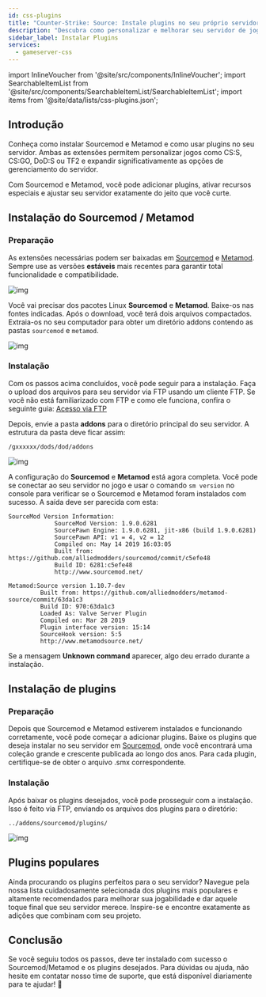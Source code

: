 ```yaml
---
id: css-plugins
title: "Counter-Strike: Source: Instale plugins no seu próprio servidor"
description: "Descubra como personalizar e melhorar seu servidor de jogos com Sourcemod e Metamod para melhor gerenciamento e recursos → Saiba mais agora"
sidebar_label: Instalar Plugins
services:
  - gameserver-css
---
```


import InlineVoucher from '@site/src/components/InlineVoucher';
import SearchableItemList from '@site/src/components/SearchableItemList/SearchableItemList';
import items from '@site/data/lists/css-plugins.json';


## Introdução

Conheça como instalar Sourcemod e Metamod e como usar plugins no seu servidor. Ambas as extensões permitem personalizar jogos como CS:S, CS:GO, DoD:S ou TF2 e expandir significativamente as opções de gerenciamento do servidor.

Com Sourcemod e Metamod, você pode adicionar plugins, ativar recursos especiais e ajustar seu servidor exatamente do jeito que você curte.

<InlineVoucher />



## Instalação do Sourcemod / Metamod

### Preparação

As extensões necessárias podem ser baixadas em [Sourcemod](https://sourcemod.net/) e [Metamod](https://www.sourcemm.net/downloads.php?branch=stable). Sempre use as versões **estáveis** mais recentes para garantir total funcionalidade e compatibilidade.

![img](https://screensaver01.zap-hosting.com/index.php/s/STp7pRgjYS4c4yg/preview)

Você vai precisar dos pacotes Linux **Sourcemod** e **Metamod**. Baixe-os nas fontes indicadas. Após o download, você terá dois arquivos compactados. Extraia-os no seu computador para obter um diretório addons contendo as pastas `sourcemod` e `metamod`.

![img](https://screensaver01.zap-hosting.com/index.php/s/WbxyRK8FM7GKxqt/preview)

### Instalação

Com os passos acima concluídos, você pode seguir para a instalação. Faça o upload dos arquivos para seu servidor via FTP usando um cliente FTP. Se você não está familiarizado com FTP e como ele funciona, confira o seguinte guia: [Acesso via FTP](gameserver-ftpaccess.md)

Depois, envie a pasta **addons** para o diretório principal do seu servidor. A estrutura da pasta deve ficar assim:

```
/gxxxxxx/dods/dod/addons
```

![img](https://screensaver01.zap-hosting.com/index.php/s/JzWxPT3yP4zAsHz/preview)

A configuração do **Sourcemod** e **Metamod** está agora completa. Você pode se conectar ao seu servidor no jogo e usar o comando ``sm version`` no console para verificar se o Sourcemod e Metamod foram instalados com sucesso. A saída deve ser parecida com esta:

```
SourceMod Version Information:
             SourceMod Version: 1.9.0.6281
             SourcePawn Engine: 1.9.0.6281, jit-x86 (build 1.9.0.6281)
             SourcePawn API: v1 = 4, v2 = 12
             Compiled on: May 14 2019 16:03:05
             Built from: https://github.com/alliedmodders/sourcemod/commit/c5efe48
             Build ID: 6281:c5efe48
             http://www.sourcemod.net/
```
```             
Metamod:Source version 1.10.7-dev
         Built from: https://github.com/alliedmodders/metamod-source/commit/63da1c3
         Build ID: 970:63da1c3
         Loaded As: Valve Server Plugin
         Compiled on: Mar 28 2019
         Plugin interface version: 15:14
         SourceHook version: 5:5
         http://www.metamodsource.net/
```

Se a mensagem **Unknown command** aparecer, algo deu errado durante a instalação.



## Instalação de plugins

### Preparação

Depois que Sourcemod e Metamod estiverem instalados e funcionando corretamente, você pode começar a adicionar plugins. Baixe os plugins que deseja instalar no seu servidor em [Sourcemod](https://sourcemod.net/), onde você encontrará uma coleção grande e crescente publicada ao longo dos anos. Para cada plugin, certifique-se de obter o arquivo .smx correspondente.

### Instalação

Após baixar os plugins desejados, você pode prosseguir com a instalação. Isso é feito via FTP, enviando os arquivos dos plugins para o diretório:

```
../addons/sourcemod/plugins/
```


![img](https://screensaver01.zap-hosting.com/index.php/s/A6E4cQCwQnoqTKc/preview)



## Plugins populares
Ainda procurando os plugins perfeitos para o seu servidor? Navegue pela nossa lista cuidadosamente selecionada dos plugins mais populares e altamente recomendados para melhorar sua jogabilidade e dar aquele toque final que seu servidor merece. Inspire-se e encontre exatamente as adições que combinam com seu projeto.
<SearchableItemList items={items} />


## Conclusão

Se você seguiu todos os passos, deve ter instalado com sucesso o Sourcemod/Metamod e os plugins desejados. Para dúvidas ou ajuda, não hesite em contatar nosso time de suporte, que está disponível diariamente para te ajudar! 🙂

<InlineVoucher />